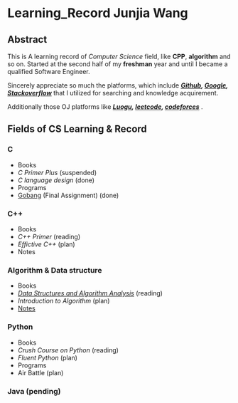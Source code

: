 # Learning_Record Junjia Wang


 ## Abstract
 This is A learning record of *Computer Science* field, like **CPP**, **algorithm** and so on. Started at the second half of my **freshman** year and until I became a qualified Software Engineer.

Sincerely appreciate so much the platforms, which include 
_**[Github](https://github.com/), 
[Google](https://www.google.com/), [Stackoverflow](https://stackoverflow.com/)**_ that I utilized for searching and knowledge acquirement.

Additionally those OJ platforms like _**[Luogu](https://www.luogu.com.cn/), [leetcode](https://leetcode-cn.com/), [codeforces](https://codeforces.com/)**_ .

## Fields of CS Learning & Record

### C
 * Books 
 * *C Primer Plus* (suspended)
 * *C language design* (done)
 * Programs
 * [Gobang](https://github.com/AkiyamaKunka/Learing_record_Junjia/blob/master/GOBANG.md) (Final Assignment) (done) 
### C++
* Books 
 * *C++ Primer* (reading)
 * *Effictive C++* (plan)
* Notes 

### Algorithm & Data structure
 * Books 
 * *[Data Structures and Algorithm Analysis](https://github.com/AkiyamaKunka/Learing_record_Junjia/blob/master/%5BMark_A._Weiss%5D_Data_Structures_and_Algorithm_Anal.pdf)* (reading)
 * *Introduction to Algorithm* (plan)
 * [Notes](https://github.com/AkiyamaKunka/Learing_record_Junjia/blob/master/Notes%20for%20Alogrithms.md) 

### Python 
 * Books 
 * *Crush Course on Python* (reading)
 * *Fluent Python* (plan)
 * Programs
 * Air Battle (plan)
### Java (pending)
 
